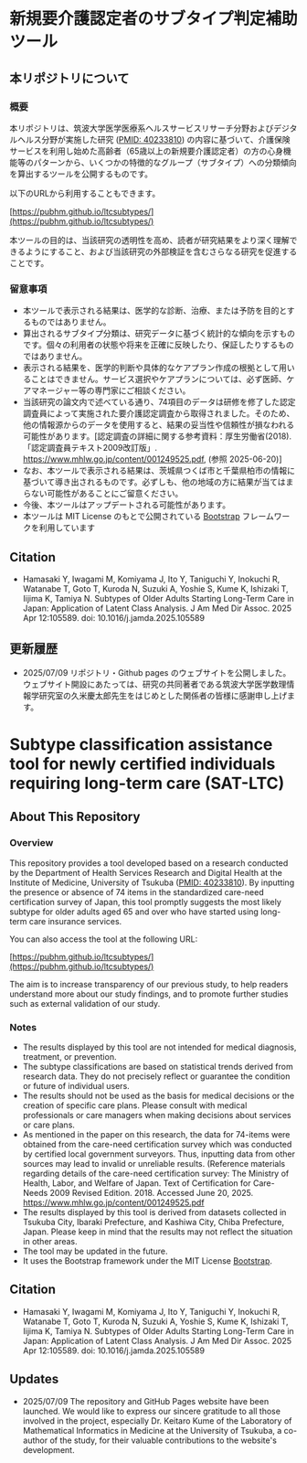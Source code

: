 # 新規要介護認定者のサブタイプ判定補助ツール

## 本リポジトリについて
### 概要
本リポジトリは、筑波大学医学医療系ヘルスサービスリサーチ分野およびデジタルヘルス分野が実施した研究 ([PMID: 40233810](https://pubmed.ncbi.nlm.nih.gov/40233810/)) の内容に基づいて、介護保険サービスを利用し始めた高齢者（65歳以上の新規要介護認定者）の方の心身機能等のパターンから、いくつかの特徴的なグループ（サブタイプ）への分類傾向を算出するツールを公開するものです。

以下のURLから利用することもできます。

[https://pubhm.github.io/ltcsubtypes/](https://pubhm.github.io/ltcsubtypes/)

本ツールの目的は、当該研究の透明性を高め、読者が研究結果をより深く理解できるようにすること、および当該研究の外部検証を含むさらなる研究を促進することです。


### 留意事項
- 本ツールで表示される結果は、医学的な診断、治療、または予防を目的とするものではありません。
- 算出されるサブタイプ分類は、研究データに基づく統計的な傾向を示すものです。個々の利用者の状態や将来を正確に反映したり、保証したりするものではありません。
- 表示される結果を、医学的判断や具体的なケアプラン作成の根拠として用いることはできません。サービス選択やケアプランについては、必ず医師、ケアマネージャー等の専門家にご相談ください。
- 当該研究の論文内で述べている通り、74項目のデータは研修を修了した認定調査員によって実施された要介護認定調査から取得されました。そのため、他の情報源からのデータを使用すると、結果の妥当性や信頼性が損なわれる可能性があります。[認定調査の詳細に関する参考資料：厚生労働省(2018).「認定調査員テキスト2009改訂版」. https://www.mhlw.go.jp/content/001249525.pdf, (参照 2025-06-20)]
- なお、本ツールで表示される結果は、茨城県つくば市と千葉県柏市の情報に基づいて導き出されるものです。必ずしも、他の地域の方に結果が当てはまらない可能性があることにご留意ください。
- 今後、本ツールはアップデートされる可能性があります。
- 本ツールは MIT License のもとで公開されている [Bootstrap](https://getbootstrap.jp/) フレームワークを利用しています

## Citation
- Hamasaki Y, Iwagami M, Komiyama J, Ito Y, Taniguchi Y, Inokuchi R, Watanabe T, Goto T, Kuroda N, Suzuki A, Yoshie S, Kume K, Ishizaki T, Iijima K, Tamiya N. Subtypes of Older Adults Starting Long-Term Care in Japan: Application of Latent Class Analysis. J Am Med Dir Assoc. 2025 Apr 12:105589. doi: 10.1016/j.jamda.2025.105589


## 更新履歴
- 2025/07/09
リポジトリ・Github pages のウェブサイトを公開しました。ウェブサイト開設にあたっては、研究の共同著者である筑波大学医学数理情報学研究室の久米慶太郎先生をはじめとした関係者の皆様に感謝申し上げます。

# Subtype classification assistance tool for newly certified individuals requiring long-term care (SAT-LTC) 

## About This Repository
### Overview
This repository provides a tool developed based on a research conducted by the Department of Health Services Research and Digital Health at the Institute of Medicine, University of Tsukuba ([PMID: 40233810](https://pubmed.ncbi.nlm.nih.gov/40233810/)).
By inputting the presence or absence of 74 items in the standardized care-need certification survey of Japan, this tool promptly suggests the most likely subtype for older adults aged 65 and over who have started using long-term care insurance services.

You can also access the tool at the following URL:

[https://pubhm.github.io/ltcsubtypes/](https://pubhm.github.io/ltcsubtypes/)

The aim is to increase transparency of our previous study, to help readers understand more about our study findings, and to promote further studies such as external validation of our study.


### Notes
- The results displayed by this tool are not intended for medical diagnosis, treatment, or prevention.
- The subtype classifications are based on statistical trends derived from research data. They do not precisely reflect or guarantee the condition or future of individual users.
- The results should not be used as the basis for medical decisions or the creation of specific care plans. Please consult with medical professionals or care managers when making decisions about services or care plans.
- As mentioned in the paper on this research, the data for 74-items were obtained from the care-need certification survey which was conducted by certified local government surveyors. Thus, inputting data from other sources may lead to invalid or unreliable results. (Reference materials regarding details of the care-need certification survey: The Ministry of Health, Labor, and Welfare of Japan. Text of Certification for Care-Needs 2009 Revised Edition. 2018. Accessed June 20, 2025. https://www.mhlw.go.jp/content/001249525.pdf
- The results displayed by this tool is derived from datasets collected in Tsukuba City, Ibaraki Prefecture, and Kashiwa City, Chiba Prefecture, Japan. Please keep in mind that the results may not reflect the situation in other areas.
- The tool may be updated in the future.
- It uses the Bootstrap framework under the MIT License [Bootstrap](https://getbootstrap.jp/).

## Citation
- Hamasaki Y, Iwagami M, Komiyama J, Ito Y, Taniguchi Y, Inokuchi R, Watanabe T, Goto T, Kuroda N, Suzuki A, Yoshie S, Kume K, Ishizaki T, Iijima K, Tamiya N. Subtypes of Older Adults Starting Long-Term Care in Japan: Application of Latent Class Analysis. J Am Med Dir Assoc. 2025 Apr 12:105589. doi: 10.1016/j.jamda.2025.105589


## Updates
- 2025/07/09
The repository and GitHub Pages website have been launched. We would like to express our sincere gratitude to all those involved in the project, especially Dr. Keitaro Kume of the Laboratory of Mathematical Informatics in Medicine at the University of Tsukuba, a co-author of the study, for their valuable contributions to the website's development.
